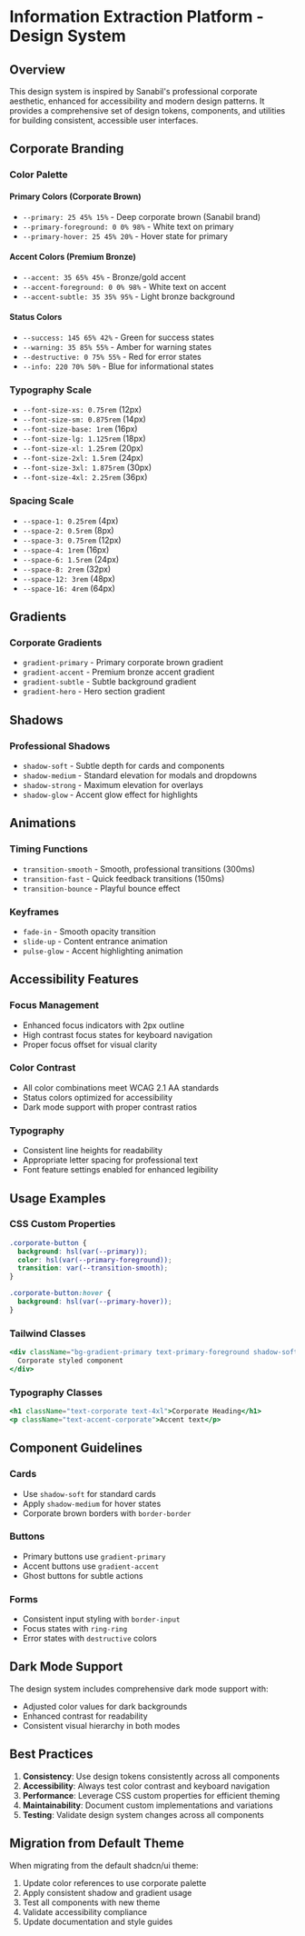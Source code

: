 # Information Extraction Platform - Design System

## Overview

This design system is inspired by Sanabil's professional corporate aesthetic, enhanced for accessibility and modern design patterns. It provides a comprehensive set of design tokens, components, and utilities for building consistent, accessible user interfaces.

## Corporate Branding

### Color Palette

#### Primary Colors (Corporate Brown)
- `--primary: 25 45% 15%` - Deep corporate brown (Sanabil brand)
- `--primary-foreground: 0 0% 98%` - White text on primary
- `--primary-hover: 25 45% 20%` - Hover state for primary

#### Accent Colors (Premium Bronze)
- `--accent: 35 65% 45%` - Bronze/gold accent
- `--accent-foreground: 0 0% 98%` - White text on accent
- `--accent-subtle: 35 35% 95%` - Light bronze background

#### Status Colors
- `--success: 145 65% 42%` - Green for success states
- `--warning: 35 85% 55%` - Amber for warning states
- `--destructive: 0 75% 55%` - Red for error states
- `--info: 220 70% 50%` - Blue for informational states

### Typography Scale

- `--font-size-xs: 0.75rem` (12px)
- `--font-size-sm: 0.875rem` (14px)
- `--font-size-base: 1rem` (16px)
- `--font-size-lg: 1.125rem` (18px)
- `--font-size-xl: 1.25rem` (20px)
- `--font-size-2xl: 1.5rem` (24px)
- `--font-size-3xl: 1.875rem` (30px)
- `--font-size-4xl: 2.25rem` (36px)

### Spacing Scale

- `--space-1: 0.25rem` (4px)
- `--space-2: 0.5rem` (8px)
- `--space-3: 0.75rem` (12px)
- `--space-4: 1rem` (16px)
- `--space-6: 1.5rem` (24px)
- `--space-8: 2rem` (32px)
- `--space-12: 3rem` (48px)
- `--space-16: 4rem` (64px)

## Gradients

### Corporate Gradients
- `gradient-primary` - Primary corporate brown gradient
- `gradient-accent` - Premium bronze accent gradient
- `gradient-subtle` - Subtle background gradient
- `gradient-hero` - Hero section gradient

## Shadows

### Professional Shadows
- `shadow-soft` - Subtle depth for cards and components
- `shadow-medium` - Standard elevation for modals and dropdowns
- `shadow-strong` - Maximum elevation for overlays
- `shadow-glow` - Accent glow effect for highlights

## Animations

### Timing Functions
- `transition-smooth` - Smooth, professional transitions (300ms)
- `transition-fast` - Quick feedback transitions (150ms)
- `transition-bounce` - Playful bounce effect

### Keyframes
- `fade-in` - Smooth opacity transition
- `slide-up` - Content entrance animation
- `pulse-glow` - Accent highlighting animation

## Accessibility Features

### Focus Management
- Enhanced focus indicators with 2px outline
- High contrast focus states for keyboard navigation
- Proper focus offset for visual clarity

### Color Contrast
- All color combinations meet WCAG 2.1 AA standards
- Status colors optimized for accessibility
- Dark mode support with proper contrast ratios

### Typography
- Consistent line heights for readability
- Appropriate letter spacing for professional text
- Font feature settings enabled for enhanced legibility

## Usage Examples

### CSS Custom Properties
```css
.corporate-button {
  background: hsl(var(--primary));
  color: hsl(var(--primary-foreground));
  transition: var(--transition-smooth);
}

.corporate-button:hover {
  background: hsl(var(--primary-hover));
}
```

### Tailwind Classes
```jsx
<div className="bg-gradient-primary text-primary-foreground shadow-soft transition-smooth">
  Corporate styled component
</div>
```

### Typography Classes
```jsx
<h1 className="text-corporate text-4xl">Corporate Heading</h1>
<p className="text-accent-corporate">Accent text</p>
```

## Component Guidelines

### Cards
- Use `shadow-soft` for standard cards
- Apply `shadow-medium` for hover states
- Corporate brown borders with `border-border`

### Buttons
- Primary buttons use `gradient-primary`
- Accent buttons use `gradient-accent`
- Ghost buttons for subtle actions

### Forms
- Consistent input styling with `border-input`
- Focus states with `ring-ring`
- Error states with `destructive` colors

## Dark Mode Support

The design system includes comprehensive dark mode support with:
- Adjusted color values for dark backgrounds
- Enhanced contrast for readability
- Consistent visual hierarchy in both modes

## Best Practices

1. **Consistency**: Use design tokens consistently across all components
2. **Accessibility**: Always test color contrast and keyboard navigation
3. **Performance**: Leverage CSS custom properties for efficient theming
4. **Maintainability**: Document custom implementations and variations
5. **Testing**: Validate design system changes across all components

## Migration from Default Theme

When migrating from the default shadcn/ui theme:
1. Update color references to use corporate palette
2. Apply consistent shadow and gradient usage
3. Test all components with new theme
4. Validate accessibility compliance
5. Update documentation and style guides